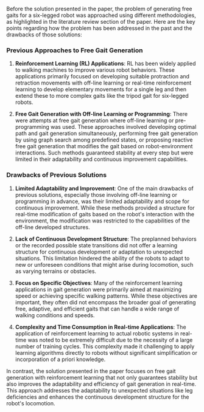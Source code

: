 Before the solution presented in the paper, the problem of generating free gaits for a six-legged robot was approached using different methodologies, as highlighted in the literature review section of the paper. Here are the key points regarding how the problem has been addressed in the past and the drawbacks of those solutions:

### Previous Approaches to Free Gait Generation

1. **Reinforcement Learning (RL) Applications**: RL has been widely applied to walking machines to improve various robot behaviors. These applications primarily focused on developing suitable protraction and retraction movements with off-line learning or real-time reinforcement learning to develop elementary movements for a single leg and then extend these to more complex gaits like the tripod gait for six-legged robots.

2. **Free Gait Generation with Off-line Learning or Programming**: There were attempts at free gait generation where off-line learning or pre-programming was used. These approaches involved developing optimal path and gait generation simultaneously, performing free gait generation by using graph search among predefined states, or proposing reactive free gait generation that modifies the gait based on robot-environment interactions. Such methods guaranteed stability at every step but were limited in their adaptability and continuous improvement capabilities.

### Drawbacks of Previous Solutions

1. **Limited Adaptability and Improvement**: One of the main drawbacks of previous solutions, especially those involving off-line learning or programming in advance, was their limited adaptability and scope for continuous improvement. While these methods provided a structure for real-time modification of gaits based on the robot's interaction with the environment, the modification was restricted to the capabilities of the off-line developed structures.

2. **Lack of Continuous Development Structure**: The preplanned behaviors or the recorded possible state transitions did not offer a learning structure for continuous development or adaptation to unexpected situations. This limitation hindered the ability of the robots to adapt to new or unforeseen conditions that might arise during locomotion, such as varying terrains or obstacles.

3. **Focus on Specific Objectives**: Many of the reinforcement learning applications in gait generation were primarily aimed at maximizing speed or achieving specific walking patterns. While these objectives are important, they often did not encompass the broader goal of generating free, adaptive, and efficient gaits that can handle a wide range of walking conditions and speeds.

4. **Complexity and Time Consumption in Real-time Applications**: The application of reinforcement learning to actual robotic systems in real-time was noted to be extremely difficult due to the necessity of a large number of training cycles. This complexity made it challenging to apply learning algorithms directly to robots without significant simplification or incorporation of a priori knowledge.

In contrast, the solution presented in the paper focuses on free gait generation with reinforcement learning that not only guarantees stability but also improves the adaptability and efficiency of gait generation in real-time. This approach addresses the adaptability to unexpected situations like leg deficiencies and enhances the continuous development structure for the robot's locomotion.
